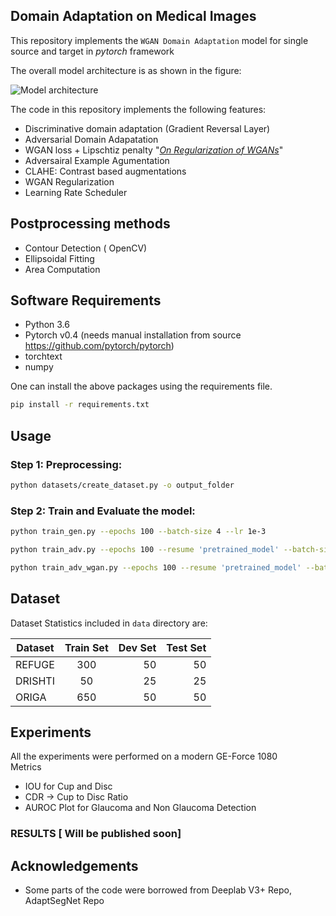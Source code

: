 ## Domain Adaptation on Medical Images

This repository implements the `WGAN Domain Adaptation` model for single  source and target in *pytorch* framework

The overall model architecture is as shown in the figure:

![][WGAN Model]

[WGAN Model]: (segmentation_pipeline.pdf) "Model architecture"


The code in this repository implements the following features:
* Discriminative domain adaptation (Gradient Reversal Layer)
* Adversarial Domain Adapatation
* WGAN loss + Lipschtiz penalty "*[On Regularization of WGANs](https://arxiv.org/pdf/1709.08894.pdf)*"
* Adversairal Example Agumentation 
* CLAHE: Contrast based augmentations
* WGAN Regularization 
* Learning Rate Scheduler

## Postprocessing methods
* Contour Detection ( OpenCV)
* Ellipsoidal Fitting
* Area Computation 

## Software Requirements
* Python 3.6
* Pytorch v0.4 (needs manual installation from source https://github.com/pytorch/pytorch)
* torchtext
* numpy

One can install the above packages using the requirements file.
```bash
pip install -r requirements.txt
```


## Usage

### Step 1: Preprocessing:
```bash
python datasets/create_dataset.py -o output_folder
```

### Step 2: Train and Evaluate the model:

```bash
python train_gen.py --epochs 100 --batch-size 4 --lr 1e-3
```

```bash
python train_adv.py --epochs 100 --resume 'pretrained_model' --batch-size 4 --lr 1e-4  --gamma
```

```bash
python train_adv_wgan.py --epochs 100 --resume 'pretrained_model' --batch-size 4 --lr 1e-4  --gamma
```

## Dataset

Dataset Statistics included in `data` directory are:

| Dataset                     |Train Set|Dev Set|Test Set|
| --------------------------- |:-------:|------:|-------:|
| REFUGE                      | 300 | 50   | 50    |
| DRISHTI                     | 50 | 25 | 25  |
| ORIGA                       | 650| 50   | 50  |


## Experiments
All the experiments were performed on a modern GE-Force 1080  
Metrics 
* IOU for Cup and Disc
* CDR -> Cup to Disc Ratio 
* AUROC Plot for Glaucoma and Non Glaucoma Detection 

### RESULTS [ Will be published soon]
<!-- [Dataset URL]

| Method                     | IOU Disc | IOU Cup |CDR | 
| ---------------------------|:-----:| :----: |------:| -----:|
| Deeplab V3+                |0.877 | 36.52 |32.5 M | 
| Domain-adversarial (DANN)  |0.89 |69.3 M | 15.5K |
| Adversarial discriminative (ADDA) |0.885 |29.55 | 41.3 M |
| Patch-based adversarial    |0.8944 | 41.8 M | 35.5K |
| WGAN domain adaptation     |0.91| 42.3 M | 52.5K |

<sup>*</sup>1 epoch get completed in around 180 seconds. -->


## Acknowledgements
* Some parts of the code were borrowed from Deeplab V3+ Repo, AdaptSegNet Repo
